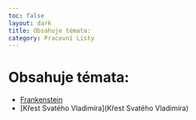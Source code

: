 ```yaml
---
toc: false
layout: dark
title: Obsahuje témata:  
category: Pracovní Listy 
---
```


# Obsahuje témata: 

* [Frankenstein](Frankenstein) 
* [Křest Svatého Vladimíra](Křest Svatého Vladimíra) 
